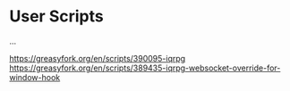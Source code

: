 # User Scripts

...

https://greasyfork.org/en/scripts/390095-iqrpg
https://greasyfork.org/en/scripts/389435-iqrpg-websocket-override-for-window-hook